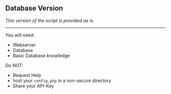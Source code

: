 ## Database Version
*This version of the script is provided as is.*
  
---
You will need:  
- Webserver  
- Database  
- Basic Database knowledge  

Do NOT:  
- Request Help  
- host your `config.php` in a non-secure directory
- Share your API-Key
